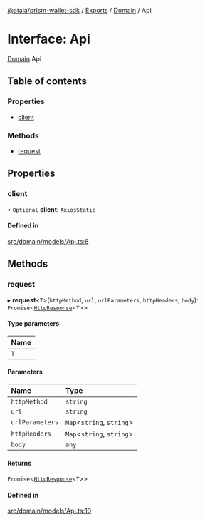 [@atala/prism-wallet-sdk](../README.md) / [Exports](../modules.md) / [Domain](../modules/Domain.md) / Api

# Interface: Api

[Domain](../modules/Domain.md).Api

## Table of contents

### Properties

- [client](Domain.Api.md#client)

### Methods

- [request](Domain.Api.md#request)

## Properties

### client

• `Optional` **client**: `AxiosStatic`

#### Defined in

[src/domain/models/Api.ts:8](https://github.com/input-output-hk/atala-prism-wallet-sdk-ts/blob/f8f2652/src/domain/models/Api.ts#L8)

## Methods

### request

▸ **request**\<`T`\>(`httpMethod`, `url`, `urlParameters`, `httpHeaders`, `body`): `Promise`\<[`HttpResponse`](../classes/Domain.HttpResponse.md)\<`T`\>\>

#### Type parameters

| Name |
| :------ |
| `T` |

#### Parameters

| Name | Type |
| :------ | :------ |
| `httpMethod` | `string` |
| `url` | `string` |
| `urlParameters` | `Map`\<`string`, `string`\> |
| `httpHeaders` | `Map`\<`string`, `string`\> |
| `body` | `any` |

#### Returns

`Promise`\<[`HttpResponse`](../classes/Domain.HttpResponse.md)\<`T`\>\>

#### Defined in

[src/domain/models/Api.ts:10](https://github.com/input-output-hk/atala-prism-wallet-sdk-ts/blob/f8f2652/src/domain/models/Api.ts#L10)
